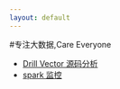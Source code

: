 ```yaml
---
layout: default
---
```

#专注大数据,Care Everyone

* [Drill Vector 源码分析](/blog/2015/07/11/DrillVector.html)
* [spark 监控](/blog/2016/09/26/SparkMetrics.html)
